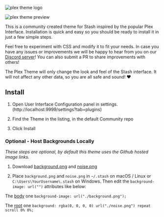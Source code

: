 ![plex theme logo](https://user-images.githubusercontent.com/63812189/79496351-dddbf780-7fda-11ea-9e68-46d0eeb4e92f.png)

![plex theme preview](https://user-images.githubusercontent.com/1358708/178891502-c71e4278-0378-4154-91a6-07e1a8eaa1df.png)

This is a community created theme for Stash inspired by the popular Plex Interface. Installation is quick and easy so you should be ready to install it in just a few simple steps.

Feel free to experiment with CSS and modify it to fit your needs. In case you have any issues or improvements we will be happy to hear from you on our [Discord server](https://discord.gg/2TsNFKt)! You can also submit a PR to share improvements with others!

The Plex Theme will only change the look and feel of the Stash interface. It will not affect any other data, so you are all safe and sound! :heart:

## Install

1. Open User Interface Configuration panel in settings. (http://localhost:9999/settings?tab=plugins)

2. Find the Theme in the listing, in the default Community repo

3. Click Install

### Optional - Host Backgrounds Locally

_These steps are optional, by default this theme uses the Github hosted image links._

1. Download [background.png](https://user-images.githubusercontent.com/63812189/79506691-4af78900-7feb-11ea-883e-87b8e05ceb1c.png) and [noise.png](https://user-images.githubusercontent.com/63812189/79506696-4c28b600-7feb-11ea-8176-12a46454d87a.png)

2. Place `background.png` and `noise.png` in `~/.stash` on macOS / Linux or `C:\Users\YourUsername\.stash` on Windows. Then edit the `background-image: url("")` attributes like below:  

The [body](https://github.com/stashapp/CommunityScripts/blob/main/themes/Theme-Plex/Theme-Plex.css#L7) one `background-image: url("./background.png");`

The [root](https://github.com/stashapp/CommunityScripts/blob/main/themes/Theme-Plex/Theme-Plex.css#L18) one `background: rgba(0, 0, 0, 0) url("./noise.png") repeat scroll 0% 0%;`
